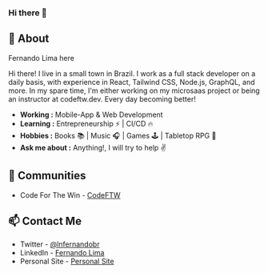 ### Hi there 👋

## 🧐 About

Fernando Lima here

Hi there! I live in a small town in Brazil. I work as a full stack developer on a daily basis, with experience in React, Tailwind CSS, Node.js, GraphQL, and more. In my spare time, I'm either working on my microsaas project or being an instructor at codeftw.dev. Every day becoming better!

- **Working :** Mobile-App & Web Development
- **Learning :** Entrepreneurship :zap: | CI/CD :fire:
- **Hobbies :** Books :books: | Music :headphones: | Games :joystick: | Tabletop RPG 🎲
- **Ask me about :** Anything!, I will try to help :v:

## 👯 Communities

- Code For The Win - [CodeFTW](https://www.codeftw.dev/)

## 📫 Contact Me

- Twitter - [@lnfernandobr](https://twitter.com/lnfernandobr)
- LinkedIn - [Fernando Lima](https://www.linkedin.com/in/lnfernandobr/)
- Personal Site - [Personal Site](https://fernandolima.vercel.app/)
